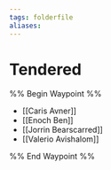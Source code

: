 ```yaml
---
tags: folderfile
aliases:
---
```


# Tendered
%% Begin Waypoint %%
- [[Caris Avner]]
- [[Enoch Ben]]
- [[Jorrin Bearscarred]]
- [[Valerio Avishalom]]

%% End Waypoint %%
